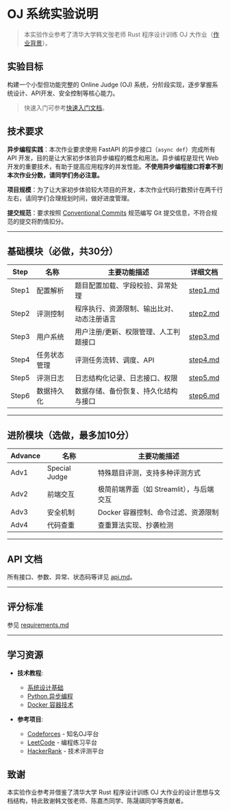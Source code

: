 # OJ 系统实验说明

> 本实验作业参考了清华大学韩文弢老师 Rust 程序设计训练 OJ 大作业（[作业背景](https://lab.cs.tsinghua.edu.cn/rust/projects/oj/background/)）。

## 实验目标

构建一个小型但功能完整的 Online Judge (OJ) 系统，分阶段实现，逐步掌握系统设计、API开发、安全控制等核心能力。

> 快速入门可参考[快速入门文档](https://lab.cs.tsinghua.edu.cn/rust/projects/oj/quick-start/)。

## 技术要求

**异步编程实践**：本次作业要求使用 FastAPI 的异步接口（`async def`）完成所有 API 开发，目的是让大家初步体验异步编程的概念和用法。异步编程是现代 Web 开发的重要技术，有助于提高应用程序的并发性能。**不使用异步编程接口将拿不到本次作业分数，请同学们务必注意。**

**项目规模**：为了让大家初步体验较大项目的开发，本次作业代码行数预计在两千行左右，请同学们合理规划时间，做好进度管理。

**提交规范**：要求按照 [Conventional Commits](https://www.conventionalcommits.org/zh-hans/v1.0.0/) 规范编写 Git 提交信息，不符合规范的提交将酌情扣分。

---

## 基础模块（必做，共30分）

| Step  | 名称         | 主要功能描述                                   | 详细文档 |
|-------|--------------|-----------------------------------------------|----------|
| Step1 | 配置解析     | 题目配置加载、字段校验、异常处理               | [step1.md](project/step1.md) |
| Step2 | 评测控制     | 程序执行、资源限制、输出比对、动态注册语言     | [step2.md](project/step2.md) |
| Step3 | 用户系统     | 用户注册/更新、权限管理、人工判题接口          | [step3.md](project/step3.md) |
| Step4 | 任务状态管理 | 评测任务流转、调度、API                       | [step4.md](project/step4.md) |
| Step5 | 评测日志     | 日志结构化记录、日志接口、权限                 | [step5.md](project/step5.md) |
| Step6 | 数据持久化   | 数据存储、备份恢复、持久化结构与接口           | [step6.md](project/step6.md) |

---

## 进阶模块（选做，最多加10分）

| Advance | 名称         | 主要功能描述                                   |
|---------|--------------|-----------------------------------------------|
| Adv1    | Special Judge| 特殊题目评测，支持多种评测方式                 |
| Adv2    | 前端交互     | 极简前端界面（如 Streamlit），与后端交互        |
| Adv3    | 安全机制     | Docker 容器控制、命令过滤、资源限制            |
| Adv4    | 代码查重     | 查重算法实现、抄袭检测                         |

---

## API 文档

所有接口、参数、异常、状态码等详见 [api.md](api.md)。

---

## 评分标准

参见 [requirements.md](requirements.md)

---

## 学习资源

- **技术教程**:
  - [系统设计基础](https://github.com/donnemartin/system-design-primer)
  - [Python 异步编程](https://docs.python.org/3/library/asyncio.html)
  - [Docker 容器技术](https://docs.docker.com/)

- **参考项目**:
  - [Codeforces](https://codeforces.com/) - 知名OJ平台
  - [LeetCode](https://leetcode.com/) - 编程练习平台
  - [HackerRank](https://www.hackerrank.com/) - 技术评测平台

## 致谢

本实验作业参考并借鉴了清华大学 Rust 程序设计训练 OJ 大作业的设计思想与文档结构，特此致谢韩文弢老师、陈嘉杰同学、陈晟祺同学等贡献者。